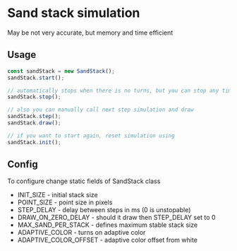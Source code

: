 # Sand stack simulation

May be not very accurate, but memory and time efficient

## Usage

```javascript
const sandStack = new SandStack();
sandStack.start();

// automatically stops when there is no turns, but you can stop any time using
sandStack.stop();

// also you can manually call next step simulation and draw
sandStack.step();
sandStack.draw();

// if you want to start again, reset simulation using
sandStack.init();
```

## Config

To configure change static fields of SandStack class

- INIT_SIZE - initial stack size 
- POINT_SIZE - point size in pixels
- STEP_DELAY - delay between steps in ms (0 is unstopable)
- DRAW_ON_ZERO_DELAY - should it draw then STEP_DELAY set to 0
- MAX_SAND_PER_STACK - defines maximum stable stack size
- ADAPTIVE_COLOR - turns on adaptive color 
- ADAPTIVE_COLOR_OFFSET - adaptive color offset from white

